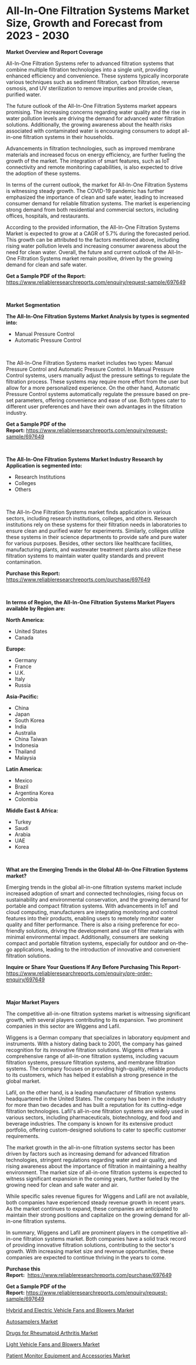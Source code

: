 <p><h1>All-In-One Filtration Systems Market Size, Growth and Forecast from 2023 - 2030</h1></p><p><strong>Market Overview and Report Coverage</strong></p>
<p><p>All-In-One Filtration Systems refer to advanced filtration systems that combine multiple filtration technologies into a single unit, providing enhanced efficiency and convenience. These systems typically incorporate various techniques such as sediment filtration, carbon filtration, reverse osmosis, and UV sterilization to remove impurities and provide clean, purified water.</p><p>The future outlook of the All-In-One Filtration Systems market appears promising. The increasing concerns regarding water quality and the rise in water pollution levels are driving the demand for advanced water filtration solutions. Additionally, the growing awareness about the health risks associated with contaminated water is encouraging consumers to adopt all-in-one filtration systems in their households.</p><p>Advancements in filtration technologies, such as improved membrane materials and increased focus on energy efficiency, are further fueling the growth of the market. The integration of smart features, such as IoT connectivity and remote monitoring capabilities, is also expected to drive the adoption of these systems.</p><p>In terms of the current outlook, the market for All-In-One Filtration Systems is witnessing steady growth. The COVID-19 pandemic has further emphasized the importance of clean and safe water, leading to increased consumer demand for reliable filtration systems. The market is experiencing strong demand from both residential and commercial sectors, including offices, hospitals, and restaurants.</p><p>According to the provided information, the All-In-One Filtration Systems Market is expected to grow at a CAGR of 5.7% during the forecasted period. This growth can be attributed to the factors mentioned above, including rising water pollution levels and increasing consumer awareness about the need for clean water. Overall, the future and current outlook of the All-In-One Filtration Systems market remain positive, driven by the growing demand for clean and safe water.</p></p>
<p><strong>Get a Sample PDF of the Report:</strong> <a href="https://www.reliableresearchreports.com/enquiry/request-sample/697649">https://www.reliableresearchreports.com/enquiry/request-sample/697649</a></p>
<p>&nbsp;</p>
<p><strong>Market Segmentation</strong></p>
<p><strong>The All-In-One Filtration Systems Market Analysis by types is segmented into:</strong></p>
<p><ul><li>Manual Pressure Control</li><li>Automatic Pressure Control</li></ul></p>
<p>&nbsp;</p>
<p><p>The All-In-One Filtration Systems market includes two types: Manual Pressure Control and Automatic Pressure Control. In Manual Pressure Control systems, users manually adjust the pressure settings to regulate the filtration process. These systems may require more effort from the user but allow for a more personalized experience. On the other hand, Automatic Pressure Control systems automatically regulate the pressure based on pre-set parameters, offering convenience and ease of use. Both types cater to different user preferences and have their own advantages in the filtration industry.</p></p>
<p><strong>Get a Sample PDF of the Report:</strong>&nbsp;<a href="https://www.reliableresearchreports.com/enquiry/request-sample/697649">https://www.reliableresearchreports.com/enquiry/request-sample/697649</a></p>
<p>&nbsp;</p>
<p><strong>The All-In-One Filtration Systems Market Industry Research by Application is segmented into:</strong></p>
<p><ul><li>Research Institutions</li><li>Colleges</li><li>Others</li></ul></p>
<p>&nbsp;</p>
<p><p>The All-In-One Filtration Systems market finds application in various sectors, including research institutions, colleges, and others. Research institutions rely on these systems for their filtration needs in laboratories to ensure clean and purified water for experiments. Similarly, colleges utilize these systems in their science departments to provide safe and pure water for various purposes. Besides, other sectors like healthcare facilities, manufacturing plants, and wastewater treatment plants also utilize these filtration systems to maintain water quality standards and prevent contamination.</p></p>
<p><strong>Purchase this Report:</strong>&nbsp; <a href="https://www.reliableresearchreports.com/purchase/697649">https://www.reliableresearchreports.com/purchase/697649</a></p>
<p>&nbsp;</p>
<p><strong>In terms of Region, the All-In-One Filtration Systems Market Players available by Region are:</strong></p>
<p>
    <p> <strong> North America: </strong>
        <ul>
            <li>United States</li>
            <li>Canada</li>
        </ul>
        </p> 
    <p> <strong> Europe: </strong>
        <ul>
            <li>Germany</li>
            <li>France</li>
            <li>U.K.</li>
            <li>Italy</li>
            <li>Russia</li>
        </ul>
        </p> 
    <p> <strong> Asia-Pacific: </strong>
        <ul>
            <li>China</li>
            <li>Japan</li>
            <li>South Korea</li>
            <li>India</li>
            <li>Australia</li>
            <li>China Taiwan</li>
            <li>Indonesia</li>
            <li>Thailand</li>
            <li>Malaysia</li>
        </ul>
        </p> 
    <p> <strong> Latin America: </strong>
        <ul>
            <li>Mexico</li>
            <li>Brazil</li>
            <li>Argentina Korea</li>
            <li>Colombia</li>
        </ul>
        </p> 
    <p> <strong> Middle East & Africa: </strong>
        <ul>
            <li>Turkey</li>
            <li>Saudi</li>
            <li>Arabia</li>
            <li>UAE</li>
            <li>Korea</li>
        </ul>
    </p>
    </p>
<p>&nbsp;</p>
<p><strong>What are the Emerging Trends in the Global All-In-One Filtration Systems market?</strong></p>
<p><p>Emerging trends in the global all-in-one filtration systems market include increased adoption of smart and connected technologies, rising focus on sustainability and environmental conservation, and the growing demand for portable and compact filtration systems. With advancements in IoT and cloud computing, manufacturers are integrating monitoring and control features into their products, enabling users to remotely monitor water quality and filter performance. There is also a rising preference for eco-friendly solutions, driving the development and use of filter materials with minimal environmental impact. Additionally, consumers are seeking compact and portable filtration systems, especially for outdoor and on-the-go applications, leading to the introduction of innovative and convenient filtration solutions.</p></p>
<p><strong>Inquire or Share Your Questions If Any Before Purchasing This Report</strong>- <a href="https://www.reliableresearchreports.com/enquiry/pre-order-enquiry/697649">https://www.reliableresearchreports.com/enquiry/pre-order-enquiry/697649</a></p>
<p>&nbsp;</p>
<p><strong>Major Market Players</strong></p>
<p><p>The competitive all-in-one filtration systems market is witnessing significant growth, with several players contributing to its expansion. Two prominent companies in this sector are Wiggens and Lafil.</p><p>Wiggens is a German company that specializes in laboratory equipment and instruments. With a history dating back to 2001, the company has gained recognition for its innovative filtration solutions. Wiggens offers a comprehensive range of all-in-one filtration systems, including vacuum filtration systems, pressure filtration systems, and membrane filtration systems. The company focuses on providing high-quality, reliable products to its customers, which has helped it establish a strong presence in the global market.</p><p>Lafil, on the other hand, is a leading manufacturer of filtration systems headquartered in the United States. The company has been in the industry for more than two decades and has built a reputation for its cutting-edge filtration technologies. Lafil's all-in-one filtration systems are widely used in various sectors, including pharmaceuticals, biotechnology, and food and beverage industries. The company is known for its extensive product portfolio, offering custom-designed solutions to cater to specific customer requirements.</p><p>The market growth in the all-in-one filtration systems sector has been driven by factors such as increasing demand for advanced filtration technologies, stringent regulations regarding water and air quality, and rising awareness about the importance of filtration in maintaining a healthy environment. The market size of all-in-one filtration systems is expected to witness significant expansion in the coming years, further fueled by the growing need for clean and safe water and air.</p><p>While specific sales revenue figures for Wiggens and Lafil are not available, both companies have experienced steady revenue growth in recent years. As the market continues to expand, these companies are anticipated to maintain their strong positions and capitalize on the growing demand for all-in-one filtration systems.</p><p>In summary, Wiggens and Lafil are prominent players in the competitive all-in-one filtration systems market. Both companies have a solid track record of providing innovative filtration solutions, contributing to the sector's growth. With increasing market size and revenue opportunities, these companies are expected to continue thriving in the years to come.</p></p>
<p><strong>Purchase this Report:</strong>&nbsp;&nbsp;<a href="https://www.reliableresearchreports.com/purchase/697649">https://www.reliableresearchreports.com/purchase/697649</a></p>
<p></p>
<p><strong>Get a Sample PDF of the Report:</strong>&nbsp;<a href="https://www.reliableresearchreports.com/enquiry/request-sample/697649">https://www.reliableresearchreports.com/enquiry/request-sample/697649</a></p>
<p><p><a href="https://www.linkedin.com/pulse/hybrid-electric-vehicle-fans-blowers-market-share-amp-new/">Hybrid and Electric Vehicle Fans and Blowers Market</a></p><p><a href="https://medium.com/@juansmith1961/autosamplers-market-size-cagr-trends-2024-2030-6cd03dc9b7a5">Autosamplers Market</a></p><p><a href="https://medium.com/@anamariaagolli86/drugs-for-rheumatoid-arthritis-market-the-key-to-successful-business-strategy-forecast-till-2030-79dd149b1182">Drugs for Rheumatoid Arthritis Market</a></p><p><a href="https://www.linkedin.com/pulse/light-vehicle-fans-blowers-market-size-share-global-analysis/">Light Vehicle Fans and Blowers Market</a></p><p><a href="https://www.linkedin.com/pulse/patient-monitor-equipment-accessories-market-size-share/">Patient Monitor Equipment and Accessories Market</a></p></p>